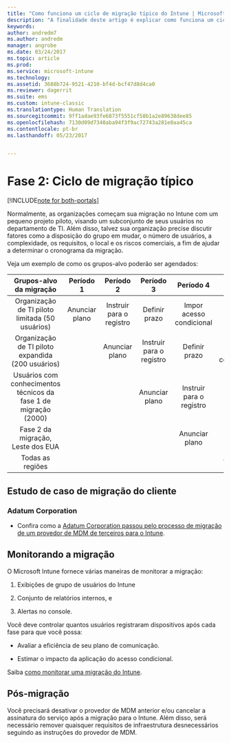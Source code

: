 ```yaml
---
title: "Como funciona um ciclo de migração típico do Intune | Microsoft Docs"
description: "A finalidade deste artigo é explicar como funciona um ciclo de migração do Intune e dar exemplos de como o cliente lida com os ciclos de migração."
keywords: 
author: andredm7
ms.author: andredm
manager: angrobe
ms.date: 03/24/2017
ms.topic: article
ms.prod: 
ms.service: microsoft-intune
ms.technology: 
ms.assetid: 3688b724-9521-4210-bf4d-bcf47d8d4ca0
ms.reviewer: dagerrit
ms.suite: ems
ms.custom: intune-classic
ms.translationtype: Human Translation
ms.sourcegitcommit: 9ff1adae93fe6873f5551cf58b1a2e89638dee85
ms.openlocfilehash: 7130d09d7340aba94f3f9ac72743a281e0aa45ca
ms.contentlocale: pt-br
ms.lasthandoff: 05/23/2017


---
```


# <a name="phase-2-typical-migration-cycle"></a>Fase 2: Ciclo de migração típico

[!INCLUDE[note for both-portals](../includes/note-for-both-portals.md)]

Normalmente, as organizações começam sua migração no Intune com um pequeno projeto piloto, visando um subconjunto de seus usuários no departamento de TI. Além disso, talvez sua organização precise discutir fatores como a disposição do grupo em mudar, o número de usuários, a complexidade, os requisitos, o local e os riscos comerciais, a fim de ajudar a determinar o cronograma da migração.

Veja um exemplo de como os grupos-alvo poderão ser agendados:

  | **Grupos-alvo da migração** | **Período 1** | **Período 2** | **Período 3** | **Período 4** | **...**
|:---:|:---:|:---:|:---:|:---:|:---:|
| Organização de TI piloto limitada (50 usuários) | Anunciar plano | Instruir para o registro | Definir prazo | Impor acesso condicional |  |                                                        
| Organização de TI piloto expandida (200 usuários) |  | Anunciar plano | Instruir para o registro | Definir prazo | Impor acesso condicional | 
| Usuários com conhecimentos técnicos da fase 1 de migração (2000) |  |  | Anunciar plano | Instruir para o registro | Definir prazo | 
| Fase 2 da migração, Leste dos EUA |  |  |  | Anunciar plano | Instruir para o registro | 
| Todas as regiões |  |  |  |  | Anunciar plano | 

## <a name="customer-migration-case-study"></a>Estudo de caso de migração do cliente

### <a name="adatum-corporation"></a>Adatum Corporation

- Confira como a [Adatum Corporation passou pelo processo de migração de um provedor de MDM de terceiros para o Intune](https://gallery.technet.microsoft.com/Intune-migration-guide-893a95e3?redir=0).

## <a name="monitoring-migration"></a>Monitorando a migração

O Microsoft Intune fornece várias maneiras de monitorar a migração:

1.  Exibições de grupo de usuários do Intune

2.  Conjunto de relatórios internos, e

3.  Alertas no console.

Você deve controlar quantos usuários registraram dispositivos após cada fase para que você possa:

-   Avaliar a eficiência de seu plano de comunicação.

-   Estimar o impacto da aplicação do acesso condicional.

Saiba [como monitorar uma migração do Intune](/intune-classic/deploy-use/understand-microsoft-intune-operations-by-using-reports).

## <a name="post-migration"></a>Pós-migração

Você precisará desativar o provedor de MDM anterior e/ou cancelar a assinatura do serviço após a migração para o Intune. Além disso, será necessário remover quaisquer requisitos de infraestrutura desnecessários seguindo as instruções do provedor de MDM.

